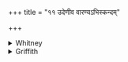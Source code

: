 +++
title = "११ उदेणीव वारण्यऽभिस्कन्दम्"

+++

<details><summary>Whitney</summary>

### Translation
11. Up, like a she-antelope (*eṇī́*), a she-elephant (? *vāraṇī́*), with  
leaping on, like a hind, let the witchcraft go to its maker.

### Notes
  
  
  
A verse of doubtful interpretation; but it is altogether probable that  
the animal-names are coördinate in construction with  
  
  
*kṛtyā́*  
  
  
in  
  
  
**c**  
  
  
; and they are feminine doubtless because this is feminine; the  
  
  
*kṛtyā*  
  
  
is to overtake its perpetrator with their swiftness and force. But the  
Pet. Lex. takes  
  
  
*vāraṇī́*  
  
  
as 'shy, wild,' qualifying  
  
  
*eṇī́*  
  
  
. Ppp. combines  
  
  
*enāi ’va*  
  
  
and  
  
  
*mṛgāi ’va*  
  
  
, and reads  
  
  
*vāruṇī*  
  
  
, and  
  
  
*-krandaṁ*  
  
  
for  
  
  
*-skandaṁ;*  
  
  
  
  
  
*-krandam*  
  
  
seems rather preferable. The unaltered  
  
  
*s*  
  
  
of  
  
  
*abhisk-*  
  
  
in  
  
  
**b**  
  
  
falls under Prāt. ii. 104, and the example is quoted there. Though the  
verse is a fairly regular  
  
  
*gāyatrī*  
  
  
, the Anukr. stupidly accounts it a  
  
  
*sāmnī triṣṭubh*  
  
  
, as if it were prose, and contained only 22 syllables.
</details>

<details><summary>Griffith</summary>

Even as the timid antelope or hind from her assailant flees, So swiftly let the sorcery o'ertake and reach the sorcerer.
</details>
